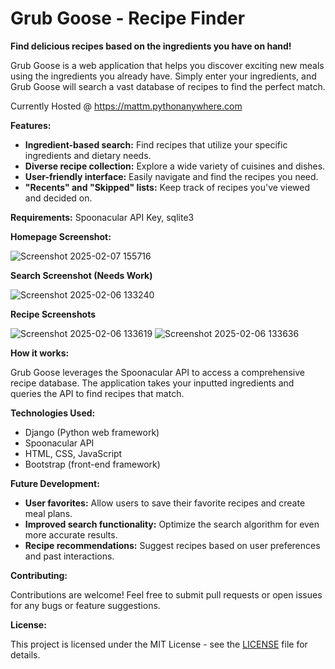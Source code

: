 # Grub Goose - Recipe Finder

**Find delicious recipes based on the ingredients you have on hand!**

Grub Goose is a web application that helps you discover exciting new meals using the ingredients you already have. Simply enter your ingredients, and Grub Goose will search a vast database of recipes to find the perfect match. 

Currently Hosted @ https://mattm.pythonanywhere.com

**Features:**

* **Ingredient-based search:** Find recipes that utilize your specific ingredients and dietary needs.
* **Diverse recipe collection:** Explore a wide variety of cuisines and dishes.
* **User-friendly interface:** Easily navigate and find the recipes you need.
* **"Recents" and "Skipped" lists:** Keep track of recipes you've viewed and decided on.

**Requirements:** Spoonacular API Key, sqlite3

**Homepage Screenshot:**


![Screenshot 2025-02-07 155716](https://github.com/user-attachments/assets/89d77566-dc8c-4283-850d-b28a2fe2ac29)


**Search Screenshot (Needs Work)**


![Screenshot 2025-02-06 133240](https://github.com/user-attachments/assets/c54e60dd-57f7-4d71-8ba2-24f3bd71a3de)


**Recipe Screenshots**


![Screenshot 2025-02-06 133619](https://github.com/user-attachments/assets/4c4390d5-5d74-4761-8e06-a003d859aba5)
![Screenshot 2025-02-06 133636](https://github.com/user-attachments/assets/b210c377-ae43-4480-8195-3e914f12319f)


**How it works:**

Grub Goose leverages the Spoonacular API to access a comprehensive recipe database. The application takes your inputted ingredients and queries the API to find recipes that match.

**Technologies Used:**

* Django (Python web framework)
* Spoonacular API
* HTML, CSS, JavaScript
* Bootstrap (front-end framework)

**Future Development:**

* **User favorites:** Allow users to save their favorite recipes and create meal plans.
* **Improved search functionality:** Optimize the search algorithm for even more accurate results.
* **Recipe recommendations:** Suggest recipes based on user preferences and past interactions.

**Contributing:**

Contributions are welcome! Feel free to submit pull requests or open issues for any bugs or feature suggestions.

**License:**

This project is licensed under the MIT License - see the [LICENSE](LICENSE) file for details.


